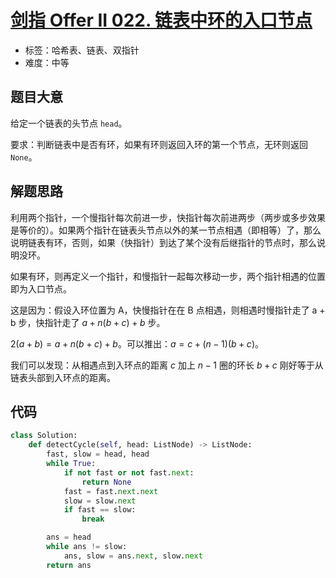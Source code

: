# [剑指 Offer II 022. 链表中环的入口节点](https://leetcode-cn.com/problems/c32eOV/)

- 标签：哈希表、链表、双指针
- 难度：中等

## 题目大意

给定一个链表的头节点 `head`。

要求：判断链表中是否有环，如果有环则返回入环的第一个节点，无环则返回 `None`。

## 解题思路

利用两个指针，一个慢指针每次前进一步，快指针每次前进两步（两步或多步效果是等价的）。如果两个指针在链表头节点以外的某一节点相遇（即相等）了，那么说明链表有环，否则，如果（快指针）到达了某个没有后继指针的节点时，那么说明没环。

如果有环，则再定义一个指针，和慢指针一起每次移动一步，两个指针相遇的位置即为入口节点。

这是因为：假设入环位置为 A，快慢指针在在 B 点相遇，则相遇时慢指针走了 a + b 步，快指针走了 $a + n(b+c) + b$ 步。

$2(a + b) = a + n(b + c) + b$。可以推出：$a = c + (n-1)(b + c)$。

我们可以发现：从相遇点到入环点的距离 $c$ 加上 $n-1$ 圈的环长 $b + c$ 刚好等于从链表头部到入环点的距离。

## 代码

```Python
class Solution:
    def detectCycle(self, head: ListNode) -> ListNode:
        fast, slow = head, head
        while True:
            if not fast or not fast.next:
                return None
            fast = fast.next.next
            slow = slow.next
            if fast == slow:
                break

        ans = head
        while ans != slow:
            ans, slow = ans.next, slow.next
        return ans    
```

